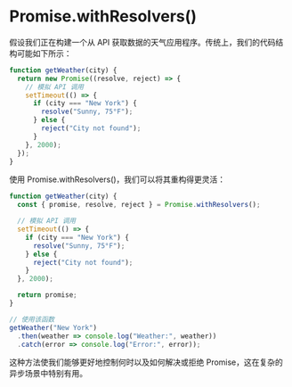# Promise.withResolvers()

假设我们正在构建一个从 API 获取数据的天气应用程序。传统上，我们的代码结构可能如下所示：
```javascript
function getWeather(city) {
  return new Promise((resolve, reject) => {
    // 模拟 API 调用
    setTimeout(() => {
      if (city === "New York") {
        resolve("Sunny, 75°F");
      } else {
        reject("City not found");
      }
    }, 2000);
  });
}
```

使用 Promise.withResolvers()，我们可以将其重构得更灵活：
```javascript
function getWeather(city) {
  const { promise, resolve, reject } = Promise.withResolvers();

  // 模拟 API 调用
  setTimeout(() => {
    if (city === "New York") {
      resolve("Sunny, 75°F");
    } else {
      reject("City not found");
    }
  }, 2000);

  return promise;
}

// 使用该函数
getWeather("New York")
  .then(weather => console.log("Weather:", weather))
  .catch(error => console.log("Error:", error));
```

这种方法使我们能够更好地控制何时以及如何解决或拒绝 Promise，这在复杂的异步场景中特别有用。
